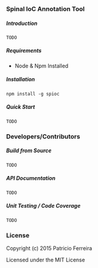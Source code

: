 ### Spinal IoC Annotation Tool

##### Introduction

`TODO`

##### Requirements

* Node & Npm Installed

##### Installation

`npm install -g spioc`

##### Quick Start

`TODO`

### Developers/Contributors

##### Build from Source

`TODO`

##### API Documentation

`TODO`

##### Unit Testing / Code Coverage

`TODO`

### License

Copyright (c) 2015 Patricio Ferreira

Licensed under the MIT License
